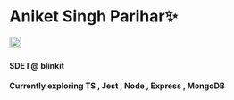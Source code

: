 # Aniket Singh Parihar✨
<a href="https://twitter.com/aniketxparihar" target="_blank"><img src="https://img.shields.io/badge/Twitter-1DA1F2?style=flat&logo=twitter&logoColor=white" alt="Twitter Badge" height="20"></a>&nbsp;
#### SDE I @ blinkit 
#### Currently exploring TS , Jest , Node , Express , MongoDB
